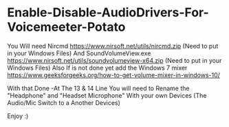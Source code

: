 # Enable-Disable-AudioDrivers-For-Voicemeeter-Potato

  You Will need Nircmd https://www.nirsoft.net/utils/nircmd.zip (Need to put in your Windows Files)
  And SoundVolumeView.exe https://www.nirsoft.net/utils/soundvolumeview-x64.zip (Need to put in your Windows Files)
  Also If is not done yet add the Windows 7 mixer https://www.geeksforgeeks.org/how-to-get-volume-mixer-in-windows-10/
         
  With that Done 
    -At The 13 & 14 Line You will need to Rename the "Headphone" and "Headset Microphone" With your own Devices (The Audio/Mic Switch to a Another Devices)


Enjoy :)
